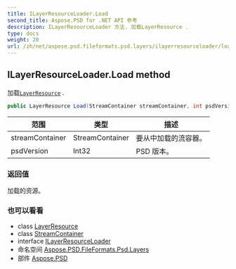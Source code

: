 ```yaml
---
title: ILayerResourceLoader.Load
second_title: Aspose.PSD for .NET API 参考
description: ILayerResourceLoader 方法. 加载LayerResource .
type: docs
weight: 20
url: /zh/net/aspose.psd.fileformats.psd.layers/ilayerresourceloader/load/
---
```

## ILayerResourceLoader.Load method

加载[`LayerResource`](../../layerresource/) .

```csharp
public LayerResource Load(StreamContainer streamContainer, int psdVersion)
```

| 范围 | 类型 | 描述 |
| --- | --- | --- |
| streamContainer | StreamContainer | 要从中加载的流容器。 |
| psdVersion | Int32 | PSD 版本。 |

### 返回值

加载的资源。

### 也可以看看

* class [LayerResource](../../layerresource/)
* class [StreamContainer](../../../aspose.psd/streamcontainer/)
* interface [ILayerResourceLoader](../)
* 命名空间 [Aspose.PSD.FileFormats.Psd.Layers](../../ilayerresourceloader/)
* 部件 [Aspose.PSD](../../../)


